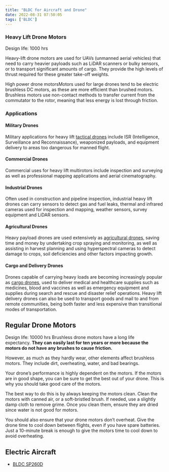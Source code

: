 ```yaml
---
title: "BLDC for Aircraft and Drone"
date: 2022-08-31 07:50:05
tags: ['BLDC']
---
```


### Heavy Lift Drone Motors
Design life: 1000 hrs

Heavy-lift drone motors are used for UAVs (unmanned aerial vehicles) that need to carry heavier payloads such as LiDAR scanners or bulky sensors, or to transport significant amounts of cargo. They provide the high levels of thrust required for these greater take-off weights.

High power drone motorsMotors used for large drones tend to be electric brushless DC motors, as these are more efficient than brushed motors. Brushless motors use non-contact methods to transfer current from the commutator to the rotor, meaning that less energy is lost through friction. 

### Applications
#### Military Drones
Military applications for heavy lift [tactical drones](https://www.unmannedsystemstechnology.com/expo/tactical-drones/) include ISR (Intelligence, Surveillance and Reconnaissance), weaponized payloads, and equipment delivery to areas too dangerous for manned flight.
#### Commercial Drones
Commercial uses for heavy lift multirotors include inspection and surveying as well as professional mapping applications and aerial cinematography. 
#### Industrial Drones
Often used in construction and pipeline inspection, industrial heavy lift drones can carry sensors to detect gas and fuel leaks, thermal and infrared cameras used for inspection and mapping, weather sensors, survey equipment and LiDAR sensors.
#### Agricultural Drones
Heavy payload drones are used extensively as [agricultural drones](https://www.unmannedsystemstechnology.com/category/supplier-directory/platforms/agricultural-drones/), saving time and money by undertaking crop spraying and monitoring, as well as assisting in harvest planning and using hyperspectral cameras to detect damage to crops, soil deficiencies and other factors impacting growth.
#### Cargo and Delivery Drones
Drones capable of carrying heavy loads are becoming increasingly popular as [cargo drones](https://www.unmannedsystemstechnology.com/expo/cargo-drones/), used to deliver medical and healthcare supplies such as medicines, blood and vaccines as well as emergency equipment and supplies during search and rescue and disaster relief operations. Heavy lift delivery drones can also be used to transport goods and mail to and from remote communities, being both faster and less expensive than transitional modes of transportation.

##  Regular Drone Motors 
Design life:  10000 hrs
Brushless drone motors have a long life expectancy. **They can easily last for ten years or more because the motors do not have any brushes to cause friction.**

However, as much as they hardly wear, other elements affect brushless motors. They include dirt, overheating, water, and bad bearings.

Your drone’s performance is highly dependent on the motors. If the motors are in good shape, you can be sure to get the best out of your drone. This is why you should take good care of the motors.

The best way to do this is by always keeping the motors clean. Clean the motors with canned air, or a soft-bristled brush. If needed, use a slightly damp cloth to remove grime. Once you clean them, ensure they are dried since water is not good for motors. 

You should also ensure that your drone motors don’t overheat. Give the drone time to cool down between flights, even if you have spare batteries. Just a 10-minute break is enough to give the motors time to cool down to avoid overheating.


## Electric Aircraft 
- [BLDC SP260D](https://en.wikipedia.org/wiki/Siemens_SP260D)